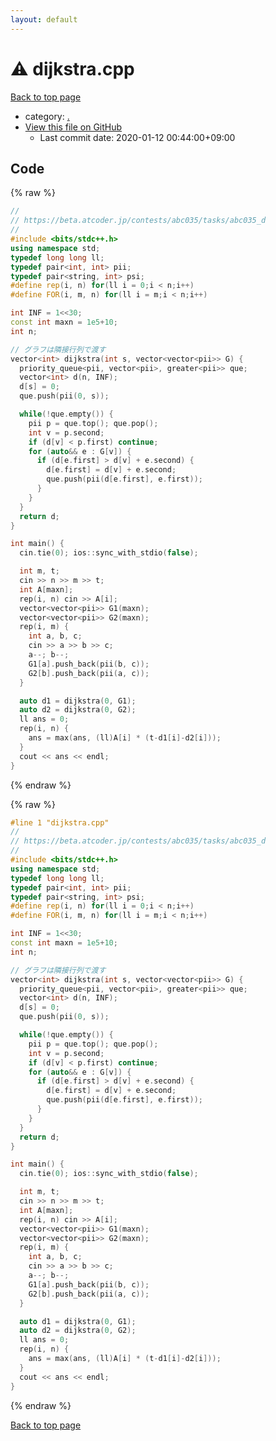 ```yaml
---
layout: default
---
```


<!-- mathjax config similar to math.stackexchange -->
<script type="text/javascript" async
  src="https://cdnjs.cloudflare.com/ajax/libs/mathjax/2.7.5/MathJax.js?config=TeX-MML-AM_CHTML">
</script>
<script type="text/x-mathjax-config">
  MathJax.Hub.Config({
    TeX: { equationNumbers: { autoNumber: "AMS" }},
    tex2jax: {
      inlineMath: [ ['$','$'] ],
      processEscapes: true
    },
    "HTML-CSS": { matchFontHeight: false },
    displayAlign: "left",
    displayIndent: "2em"
  });
</script>

<script type="text/javascript" src="https://cdnjs.cloudflare.com/ajax/libs/jquery/3.4.1/jquery.min.js"></script>
<script src="https://cdn.jsdelivr.net/npm/jquery-balloon-js@1.1.2/jquery.balloon.min.js" integrity="sha256-ZEYs9VrgAeNuPvs15E39OsyOJaIkXEEt10fzxJ20+2I=" crossorigin="anonymous"></script>
<script type="text/javascript" src="../assets/js/copy-button.js"></script>
<link rel="stylesheet" href="../assets/css/copy-button.css" />


# :warning: dijkstra.cpp

<a href="../index.html">Back to top page</a>

* category: <a href="../index.html#5058f1af8388633f609cadb75a75dc9d">.</a>
* <a href="{{ site.github.repository_url }}/blob/master/dijkstra.cpp">View this file on GitHub</a>
    - Last commit date: 2020-01-12 00:44:00+09:00




## Code

<a id="unbundled"></a>
{% raw %}
```cpp
//
// https://beta.atcoder.jp/contests/abc035/tasks/abc035_d
//
#include <bits/stdc++.h>
using namespace std;
typedef long long ll;
typedef pair<int, int> pii;
typedef pair<string, int> psi;
#define rep(i, n) for(ll i = 0;i < n;i++)
#define FOR(i, m, n) for(ll i = m;i < n;i++)

int INF = 1<<30;
const int maxn = 1e5+10;
int n;

// グラフは隣接行列で渡す
vector<int> dijkstra(int s, vector<vector<pii>> G) {
  priority_queue<pii, vector<pii>, greater<pii>> que;
  vector<int> d(n, INF);
  d[s] = 0;
  que.push(pii(0, s));

  while(!que.empty()) {
    pii p = que.top(); que.pop();
    int v = p.second;
    if (d[v] < p.first) continue;
    for (auto&& e : G[v]) {
      if (d[e.first] > d[v] + e.second) {
        d[e.first] = d[v] + e.second;
        que.push(pii(d[e.first], e.first));
      }
    }
  }
  return d;
}

int main() {
  cin.tie(0); ios::sync_with_stdio(false);

  int m, t;
  cin >> n >> m >> t;
  int A[maxn];
  rep(i, n) cin >> A[i];
  vector<vector<pii>> G1(maxn);
  vector<vector<pii>> G2(maxn);
  rep(i, m) {
    int a, b, c;
    cin >> a >> b >> c;
    a--; b--;
    G1[a].push_back(pii(b, c));
    G2[b].push_back(pii(a, c));
  }

  auto d1 = dijkstra(0, G1);
  auto d2 = dijkstra(0, G2);
  ll ans = 0;
  rep(i, n) {
    ans = max(ans, (ll)A[i] * (t-d1[i]-d2[i]));
  }
  cout << ans << endl;
}

```
{% endraw %}

<a id="bundled"></a>
{% raw %}
```cpp
#line 1 "dijkstra.cpp"
//
// https://beta.atcoder.jp/contests/abc035/tasks/abc035_d
//
#include <bits/stdc++.h>
using namespace std;
typedef long long ll;
typedef pair<int, int> pii;
typedef pair<string, int> psi;
#define rep(i, n) for(ll i = 0;i < n;i++)
#define FOR(i, m, n) for(ll i = m;i < n;i++)

int INF = 1<<30;
const int maxn = 1e5+10;
int n;

// グラフは隣接行列で渡す
vector<int> dijkstra(int s, vector<vector<pii>> G) {
  priority_queue<pii, vector<pii>, greater<pii>> que;
  vector<int> d(n, INF);
  d[s] = 0;
  que.push(pii(0, s));

  while(!que.empty()) {
    pii p = que.top(); que.pop();
    int v = p.second;
    if (d[v] < p.first) continue;
    for (auto&& e : G[v]) {
      if (d[e.first] > d[v] + e.second) {
        d[e.first] = d[v] + e.second;
        que.push(pii(d[e.first], e.first));
      }
    }
  }
  return d;
}

int main() {
  cin.tie(0); ios::sync_with_stdio(false);

  int m, t;
  cin >> n >> m >> t;
  int A[maxn];
  rep(i, n) cin >> A[i];
  vector<vector<pii>> G1(maxn);
  vector<vector<pii>> G2(maxn);
  rep(i, m) {
    int a, b, c;
    cin >> a >> b >> c;
    a--; b--;
    G1[a].push_back(pii(b, c));
    G2[b].push_back(pii(a, c));
  }

  auto d1 = dijkstra(0, G1);
  auto d2 = dijkstra(0, G2);
  ll ans = 0;
  rep(i, n) {
    ans = max(ans, (ll)A[i] * (t-d1[i]-d2[i]));
  }
  cout << ans << endl;
}

```
{% endraw %}

<a href="../index.html">Back to top page</a>

